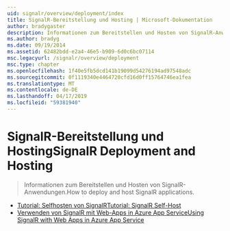 ```yaml
---
uid: signalr/overview/deployment/index
title: SignalR-Bereitstellung und Hosting | Microsoft-Dokumentation
author: bradygaster
description: Informationen zum Bereitstellen und Hosten von SignalR-Anwendungen.
ms.author: bradyg
ms.date: 09/19/2014
ms.assetid: 62482bdd-e2a4-46e5-b909-6d0c6bc07114
msc.legacyurl: /signalr/overview/deployment
msc.type: chapter
ms.openlocfilehash: 1f40e5fb5dcd141b19099d54276194ad97548adc
ms.sourcegitcommit: 0f1119340e4464720cfd16d0ff15764746ea1fea
ms.translationtype: MT
ms.contentlocale: de-DE
ms.lasthandoff: 04/17/2019
ms.locfileid: "59381940"
---
```

# <a name="signalr-deployment-and-hosting"></a><span data-ttu-id="867d3-103">SignalR-Bereitstellung und Hosting</span><span class="sxs-lookup"><span data-stu-id="867d3-103">SignalR Deployment and Hosting</span></span>

> <span data-ttu-id="867d3-104">Informationen zum Bereitstellen und Hosten von SignalR-Anwendungen.</span><span class="sxs-lookup"><span data-stu-id="867d3-104">How to deploy and host SignalR applications.</span></span>


- [<span data-ttu-id="867d3-105">Tutorial: Selfhosten von SignalR</span><span class="sxs-lookup"><span data-stu-id="867d3-105">Tutorial: SignalR Self-Host</span></span>](tutorial-signalr-self-host.md)
- [<span data-ttu-id="867d3-106">Verwenden von SignalR mit Web-Apps in Azure App Service</span><span class="sxs-lookup"><span data-stu-id="867d3-106">Using SignalR with Web Apps in Azure App Service</span></span>](using-signalr-with-azure-web-sites.md)
